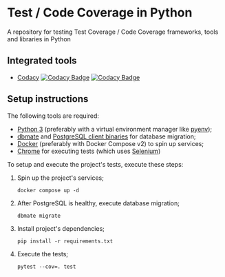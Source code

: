 # Test / Code Coverage in Python

A repository for testing Test Coverage / Code Coverage frameworks,
tools and libraries in Python

## Integrated tools

- [Codacy](https://www.codacy.com/)
  [![Codacy Badge](https://app.codacy.com/project/badge/Grade/13d894eeaade4d388b885d094426d225)](https://app.codacy.com/gh/jonasue20/test-cov-python/dashboard?utm_source=gh&utm_medium=referral&utm_content=&utm_campaign=Badge_grade)
  [![Codacy Badge](https://app.codacy.com/project/badge/Coverage/13d894eeaade4d388b885d094426d225)](https://app.codacy.com/gh/jonasue20/test-cov-python/dashboard?utm_source=gh&utm_medium=referral&utm_content=&utm_campaign=Badge_coverage)

## Setup instructions

The following tools are required:

- [Python 3](https://www.python.org/) (preferably with a virtual environment
  manager like [pyenv](https://github.com/pyenv/pyenv));
- [dbmate](https://github.com/amacneil/dbmate) and
  [PostgreSQL client binaries](https://www.postgresql.org/) for database migration;
- [Docker](https://docs.docker.com/) (preferably with Docker
  Compose v2) to spin up services;
- [Chrome](https://www.google.com/chrome/) for executing tests
  (which uses [Selenium](https://www.selenium.dev/))

To setup and execute the project's tests, execute these steps:

1. Spin up the project's services;

   ```shell
   docker compose up -d
   ```

2. After PostgreSQL is healthy, execute database migration;

   ```shell
   dbmate migrate
   ```

3. Install project's dependencies;

   ```shell
   pip install -r requirements.txt
   ```

4. Execute the tests;

   ```shell
   pytest --cov=. test
   ```
